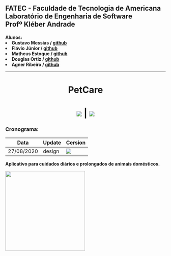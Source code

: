 <h2>FATEC - Faculdade de Tecnologia de Americana<br>
Laboratório de Engenharia de Software<br>
Profº Kléber Andrade</h2>
 <h4>
 Alunos:<br>
        <li>Gustavo Messias / <a href="http://github.com/gustavomgs">github</a><br>
        <li>Flávio Júnior / <a href="#">github</a><br>
        <li>Matheus Estoque / <a href="http://github.com/matheusestoque">github</a><br>
        <li>Douglas Ortiz / <a href="http://github.com/DouglasOrtizOliveira">github</a><br>
        <li>Agner Ribeiro / <a href="#">github</a><br>
 <hr>
<h1 align="center"> PetCare </h1>
         <h1 align="center"><img src="https://img.shields.io/static/v1?label=flutter&message=mobile&color=blue&style=for-the-badge&logo=FLUTTER"/> | <img src="https://img.shields.io/static/v1?label=php&message=web&color=blue&style=for-the-badge&logo=PHP"/></h1>
 
 ### Cronograma: 
|Data|Update|Cersion|
| -------- | -------- | -------- |
| 27/08/2020 | design | <img src="https://img.shields.io/static/v1?label=version&message=1.0.0&color=blue&style=for-the-badge&logo=VERSION"/> |

<p align="justify"> Aplicativo para cuidados diários e prolongados de animais domésticos. </p>




<img  width="250" src="http://gensoft.site/img/fundogit.fw.png">
